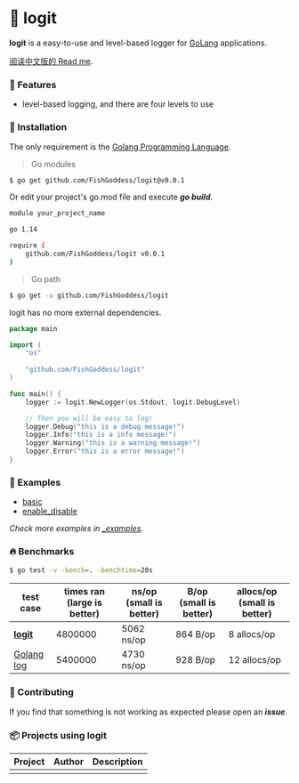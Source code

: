 # 📝 logit

**logit** is a easy-to-use and level-based logger for [GoLang](https://golang.org) applications.

[阅读中文版的 Read me](./README.md).

### 🥇 Features

* level-based logging, and there are four levels to use

### 🚀 Installation

The only requirement is the [Golang Programming Language](https://golang.org).

> Go modules

```bash
$ go get github.com/FishGoddess/logit@v0.0.1
```

Or edit your project's go.mod file and execute _**go build**_.

```bash
module your_project_name

go 1.14

require (
    github.com/FishGoddess/logit v0.0.1
)
```

> Go path

```bash
$ go get -u github.com/FishGoddess/logit
```

logit has no more external dependencies.

```go
package main

import (
    "os"
    
    "github.com/FishGoddess/logit"
)

func main() {
    logger := logit.NewLogger(os.Stdout, logit.DebugLevel)

    // Then you will be easy to log!
    logger.Debug("this is a debug message!")
    logger.Info("this is a info message!")
    logger.Warning("this is a warning message!")
    logger.Error("this is a error message!")
}
```

### 📖 Examples

* [basic](./_examples/basic.go)
* [enable_disable](./_examples/enable_disable.go)

_Check more examples in [_examples](./_examples)._ 

### 🔥 Benchmarks

```bash
$ go test -v -bench=. -benchtime=20s
```

| test case | times ran (large is better) |  ns/op (small is better) | B/op (small is better) | allocs/op (small is better) |
| -----------|--------|-------------|-------------|-------------|
| **[logit](./logger_test.go)** | 4800000 | 5062 ns/op | 864 B/op | 8 allocs/op |
| [Golang log](./logger_test.go) | 5400000 | 4730 ns/op | 928 B/op | 12 allocs/op |

### 👥 Contributing

If you find that something is not working as expected please open an _**issue**_.

### 📦 Projects using logit

| Project | Author | Description |
| -----------|--------|-------------|
|  |  |  |


